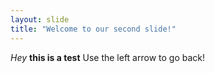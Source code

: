 ```yaml
---
layout: slide
title: "Welcome to our second slide!"
---
```

_Hey_ __this is a test__
Use the left arrow to go back!
